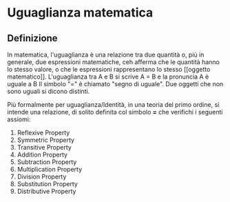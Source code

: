 # Uguaglianza matematica

## Definizione
In matematica, l'uguaglianza è una relazione tra due quantità o, più in generale, due espressioni matematiche, ceh afferma che le quantità hanno lo stesso valore, o che le espressioni rappresentano lo stesso [[oggetto matematico]]. L'uguaglianza tra A e B si scrive A = B e la pronuncia A è uguale a B Il simbolo "=" è chiamato "segno di uguale". Due oggetti che non sono uguali si dicono distinti.

Più formalmente per uguaglianza/Identità, in una teoria del primo ordine, si intende una relazione, di solito definita col simbolo __$=$__ che verifichi i seguenti assiomi:




1. Reflexive Property
2. Symmetric Property
3. Transitive Property
4. Addition Property
5. Subtraction Property
6. Multiplication Property
7. Division Property
8. Substitution Property
9. Distributive Property


